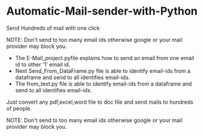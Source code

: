 # Automatic-Mail-sender-with-Python
Send Hundreds of mail with one click

NOTE: Don't send to too many email ids otherwise google or your mail provider may block you.


* The E-Mail_project.pyfile explains how to send an email from one email id to other '1' email id.
* Next Send_From_DataFrame.py file is able to identify email-ids from a dataframe and send to all identifies email-ids.
* The from_text.py file is able to identify email-ids from a dataframe and send to all identifies email-ids.

Just convert any pdf,excel,word file to doc file and send mails to hundreds of people.

NOTE: Don't send to too many email ids otherwise google or your mail provider may block you.
